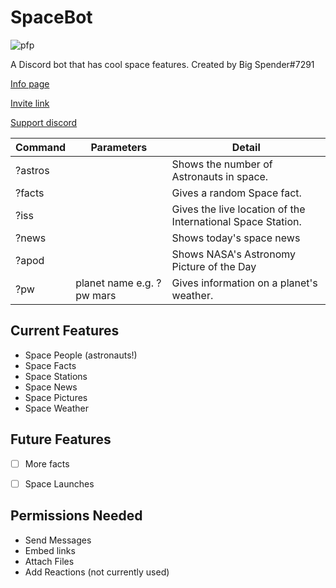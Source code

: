 # SpaceBot

![pfp](https://raw.githubusercontent.com/quackersian/space-bot/main/pfp.png)

A Discord bot that has cool space features.
Created by Big Spender#7291

[Info page](https://top.gg/bot/849246857309323284/)

[Invite link](https://discord.com/api/oauth2/authorize?client_id=849246857309323284&permissions=51264&scope=bot)

[Support discord](https://discord.gg/XnAGQSbMYM)

| Command | Parameters | Detail |
|-|-|-|
| ?astros | | Shows the number of Astronauts in space. |
| ?facts |  | Gives a random Space fact. |
| ?iss |  | Gives the live location of the International Space Station. |
| ?news | | Shows today's space news |
| ?apod | | Shows NASA's Astronomy Picture of the Day |
| ?pw | planet name e.g. ?pw mars | Gives information on a planet's weather. |

## Current Features
- Space People (astronauts!)
- Space Facts
- Space Stations
- Space News
- Space Pictures
- Space Weather 

## Future Features
- [ ] More facts
- [ ] Space Launches


## Permissions Needed
* Send Messages
* Embed links
* Attach Files
* Add Reactions (not currently used)

